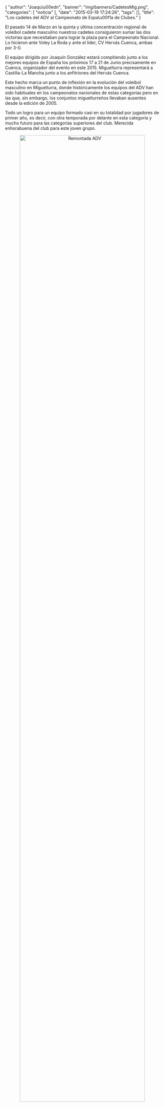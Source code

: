 {
  "author": "Joaqu\u00edn", 
  "banner": "img/banners/CadetesMig.png", 
  "categories": [
    "noticia"
  ], 
  "date": "2015-03-19 17:24:26", 
  "tags": [], 
  "title": "Los cadetes del ADV al Campeonato de Espa\u00f1a de Clubes."
}

El pasado 14 de Marzo en la quinta y última concentración regional de voleibol cadete masculino nuestros cadetes consiguieron sumar las dos victorias que necesitaban para lograr la plaza para el Campeonato Nacional. Lo hicieron ante Voley La Roda y ante el líder, CV Hervás Cuenca, ambas por 3-0.

El equipo dirigido por Joaquín González estará compitiendo junto a los mejores equipos de España los próximos 17 a 21 de Junio precisamente en Cuenca, organizador del evento en este 2015. Miguelturra representará a Castilla-La Mancha junto a los anfitriones del Hervás Cuenca.

Este hecho marca un punto de inflexión en la evolución del voleibol masculino en Miguelturra, donde históricamente los equipos del ADV han sido habituales en los campeonatos nacionales de estas categorías pero en las que, sin embargo, los conjuntos miguelturreños llevaban ausentes desde la edición de 2005.

Todo un logro para un equipo formado casi en su totalidad por jugadores de primer año, es decir, con otra temporada por delante en esta categoría y mucho futuro para las categorías superiores del club. Merecida enhorabuena del club para este joven grupo.

<center>
<img alt="Remontada ADV" width="90%" align="center" src="http://www.advmiguelturra.org/img/banners/CadetesMig.png"/> </center>


